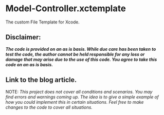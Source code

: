 # Model-Controller.xctemplate
The custom File Template for Xcode.

## Disclaimer:
**_The code is provided on an as is basis. While due care has been taken to test the code, the author cannot be held responsible for any loss or damage that may arise due to the use of this code. You agree to take this code on an as is basis._**

## Link to the blog article.

NOTE:
*This project does not cover all conditions and scenarios. You may find errors and warnings coming up. 
The idea is to give a simple example of how you could implement this in 
certain situations. Feel free to make changes to the code to cover all situations.*
